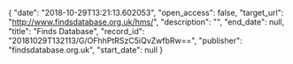 {
  "date": "2018-10-29T13:21:13.602053", 
  "open_access": false, 
  "target_url": "http://www.findsdatabase.org.uk/hms/", 
  "description": "", 
  "end_date": null, 
  "title": "Finds Database", 
  "record_id": "20181029T132113/G/OFhhPtRSzC5iQvZwfbRw==", 
  "publisher": "findsdatabase.org.uk", 
  "start_date": null
}

